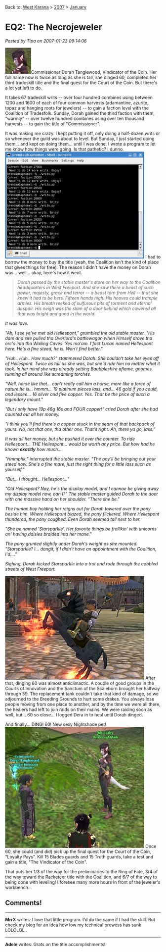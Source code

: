 Back to: [West Karana](/posts/westkarana.md) > [2007](/posts/2007/westkarana.md) > [January](./westkarana.md)
# EQ2: The Necrojeweler

*Posted by Tipa on 2007-01-23 09:14:06*

![teaser.jpg](../../../uploads/2007/01/teaser.jpg)Commissioner Dorah Tanglewood, Vindicator of the Coin. Her full name now is twice as long as she is tall, she dinged 60, completed her third tradeskill title and the final quest for the Court of the Coin. But there's a lot yet left to do.

It takes 67 tradeskill writs -- over four hundred combines using between 1200 and 1600 of each of four common harvests (adamantine, azurite, topaz and hanging roots for jewelers) -- to gain a faction level with the Coalition of Tradesfolk. Sunday, Dorah gained the third faction with them, "warmly" -- over twelve hundred combines using over ten thousand harvests -- to gain the title of "Commissioner".


It was making me crazy. I kept putting it off, only doing a half-dozen writs or so whenever the guild was about to level. But Sunday, I just started doing them... and kept on doing them... until I was done. I wrote a program to let me know how things were going. Is that pathetic? I dunno.
![morewrits1.gif](../../../uploads/2007/01/morewrits1.gif)
I had to borrow the money to buy the title (yeah, the Coalition isn't the kind of place that gives things for free). The reason I didn't have the money on Dorah was... well... okay, here's how it went.

> *Dorah passed by the stable master's store on her way to the Coalition headquarters in West Freeport. And she saw there a beast of such power, majesty, grace and terror -- a beast torn from Hell -- that she knew it had to be hers. Fifteen hands high. His hooves could trample armies. His breath reeked of sulfurous pits of torment and eternal despair. His neigh was the slam of a door behind which cowered all that was bright and good in the world.*

*It was love.*

*"Ah, I see ye've met old Hellespont," grumbled the old stable master. "His dam and sire pulled tha Overlord's battlewagon when Himself drove tha orc's inta tha Wailing Caves. Yes ma'am. I'fact Lucan named Hellespont here. He's a fine steed, he is. Won't find better."*

*"Huh.. Huh.. How much?" stammered Dorah. She couldn't take her eyes off of Hellespont. Twice as tall as she was, but she'd ride him no matter what it took. In her mind she was already setting Baubbleshire aflame, gnomes running all around like screaming torches.*

*"Well, horse like that... can't really call him a horse, more like a force of nature he is... hmmm... 19 platinum pieces lass, and... 46 gold if you could, and lessee... 16 silver and five copper. Yes. That be the price of such a legendary mount."*

*"But I only have 19p 46g 16s and FOUR copper!" cried Dorah after she had counted out all her money.*

*"I think you'll find there's a copper stuck in tha seam of that backpack of yours. No, not that one, tha other one. That's right. Ah, there ya go, lass."*

*It was all her money, but she pushed it over the counter. To ride Hellespont... THE Hellespont... would be worth any price. But how had he known* ***exactly** how much...*

*"Hmmphk," interrupted the stable master. "The boy'll be bringing out your steed now. She's a fine mare, just the right thing for a little lass such as yourself."*

*"But... I thought... Hellespont..."*

*"Old Hellespont? Nay, he's the display model, and I cannae be giving away my display model now, can I?" The stable master guided Dorah to the door with one massive hand on her shoulder. "There she be."*

*The human boy holding her reigns out for Dorah towered over the pony beside him. Where Hellespont blazed, the pony flickered. Where Hellespont thundered, the pony coughed. Even Dorah seemed tall next to her.*

*"She be named 'Starsparkle'. Her favorite things be frollikin' with unicorns an' having daisies braided inta her mane."*

*The pony grunted slightly under Dorah's weight as she mounted. "Starsparkle? I... dangit, if I didn't have an appointment with the Coalition, I'd...."*

*Sighing, Dorah kicked Starsparkle into a trot and rode through the cobbled streets of West Freeport.*


![devilpony.jpg](../../../uploads/2007/01/devilpony.jpg)
After that, dinging 60 was almost anticlimactic. A couple of good groups in the Courts of Innovation and the Sanctum of the Scaleborn brought her halfway through 59. The replacement tank couldn't take that kind of damage, so we adjourned to the Breeding Grounds to hurt some drakes. You always lose people moving from one place to another, and by the time we were all there, the healers had left to join raids on their mains. We were raiding soon as well, but... 60 so close... I logged Dera in to heal until Dorah dinged.

And finally... DING! 60! New sexy Nightshade pet!
![dorah60.jpg](../../../uploads/2007/01/dorah60.jpg)
Once 60, she could (and did) pick up the final quest for the Court of the Coin, "Loyalty Pays". Kill 15 Blades guards and 15 Truth guards, take a test and gain a title, "The Vindicator of the Coin".

That puts her 1/3 of the way for the preliminaries to the Ring of Fate, 3/4 of the way toward the Racketeer title with the Coalition, and 6/7 of the way to being done with leveling! I foresee many more hours in front of the jeweler's workbench...
## Comments!

---

**MrrX** writes: I love that little program. I'd do the same if I had the skill. But check my blog for an idea how low my technical prowess has sunk LOLOLOL .

---

**Adele** writes: Grats on the title accomplishments!

